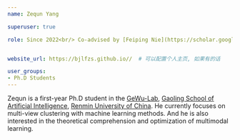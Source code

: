 ```yaml
---
name: Zequn Yang

superuser: true

role: Since 2022<br/> Co-advised by [Feiping Nie](https://scholar.google.com/citations?user=2oB4nAIAAAAJ&hl=en)


website_url: https://bjlfzs.github.io//  # 可以配置个人主页, 如果有的话

user_groups:
- Ph.D Students
---
```

Zequn is a first-year Ph.D student in the [GeWu-Lab](https://dtaoo.github.io/group.html), [Gaoling School of Artificial Intelligence](http://ai.ruc.edu.cn/), [Renmin University of China](https://www.ruc.edu.cn/). He currently focuses on multi-view clustering with machine learning methods. And he is also interested in the theoretical comprehension and optimization of multimodal learning.